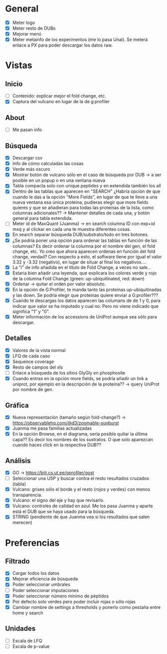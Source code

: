 # General

* [x] Meter logo
* [x] Meter resto de DUBs
* [x] Mejorar menú
* [x] Meter metainfo de los experimentos (me lo pasa Unai). Se meterá enlace a PX para poder descargar los datos raw.

# Vistas

## Inicio

* [ ] Contenido: explicar mejor el fold change, etc.
* [x] Captura del vulcano en lugar de la de g:profiler

## About

* [ ] Me pasan info

## Búsqueda

* [x] Descargar csv
* [x] Info de cómo calculadas las cosas
* [x] Verde más oscuro
* [x] Mostrar botón de vulcano sólo en el caso de búsqueda por DUB -> a ser posible en un popup o en una ventana nueva
* [x] Tabla compacta solo con unique peptides y en extendida también los all 
* [x] Dentro de las tablas que aparecen en "SEARCH" ¿Habría opción de que cuando le das a la opción "More Fields", en lugar de que te lleve a una nueva ventana esa única proteina, pudieras elegir que more fields quieres y que se añadieran para todas las proteinas de la lista, como columnas adicionales?? -> Mantener detalles de cada una, y botón general para tabla extendida.
* [ ] Meter id de MaxQuant (Juanma) -> en search columna ID con exp+id mxq y al clickar en cada una te muestra diferentes cosas.
* [x] En search separar búsqueda DUB/substrato/todo en tres botones.
* [x] ¿Se podría poner una opción para ordenar las tablas en función de las columnas? Es decir ordenar la columna por el nombre del gen, el fold change, etc. Yo creo que ahora aparecen ordenas en función del fold change, verdad? Con respecto a esto, el software tiene por igual el valor 3.32 y -3.32 (negativo), en lugar de situar al final los negativos....
* [x] La "i" de info añadida en el título de Fold Change, a veces no sale...
* [x] Estaria bien añadir una leyenda, que explicara los colores verde y rojo de la columna Fold Change (green: up-ubiquitinated, red: down)
* [x] Ordenar -> quitar el orden por valor absoluto.
* [x] En la opción de G:Profiler, te manda tanto las proteinas up-ubiquitinadas y las down. Se podría elegir que proteinas quiere enviar a G:profiler???
* [x] Cuando te descargas los datos aparecen las columans de de 1 y 0, para indicar que valor se ha imputado y cual no. Pero no viene indicado que significa "1" y "0".
* [x] Meter información de los accessions de UniProt aunque sea sólo para descargar.

## Detalles

* [x] Valores de la vista normal
* [x] LFQ de cada caso
* [x] Sequence coverage
* [x] Resto de campos del xls
* [ ] Enlace a búsqueda de los sitios GlyGly en phosphosite
* [x] Cuando entras en la opción more fields, se podría añadir un link a uniprot, por ejemplo en la descripción de la proteina?? -> query UniProt por nombre de gen.

## Gráfica

* [x] Nueva representación (tamaño según fold-change?) -> https://observablehq.com/@d3/zoomable-sunburst
* [x] Juanma me pasa familias actualizadas
* [x] En la opción Browse, en el diagrama, sería posible quitar la última capa?? Es decir los nombres de los sustratos. O que solo aparezcan cuando haces click en la respectiva DUB??

## Análisis

* [x] GO -> https://biit.cs.ut.ee/gprofiler/gost
* [ ] Seleccionar una USP y buscar contra el resto resultados cruzados (tabla)
* [x] Vulcano: grises sólo el borde y el resto (rojos y verdes) con menos transparencia.
* [x] Vulcano: el signo del eje y hay que revisarlo.
* [x] Vulcano: controles de calidad en azul. Me los pasa Juanma y aparte está el DUB que se haya usado para la búsqueda.
* [x] STRING (pendiente de que Juanma vea si los resultados que salen merecen)

# Preferencias

## Filtrado

* [x] Cargar todos los datos
* [x] Mejorar eficiencia de búsqueda
* [x] Poder seleccionar umbrales
* [ ] Poder seleccionar imputaciones
* [x] Poder seleccionar número mínimo de péptidos
* [x] Por defecto solo verdes pero poder incluir rojas o sólo rojas
* [x] Cambiar nombre de settings a thresholds y ponerlo como pestaña entre home y search

## Unidades

* [ ] Escala de LFQ
* [ ] Escala de p-value